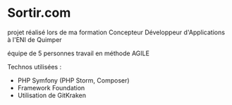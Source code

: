 # Sortir.com
projet réalisé lors de ma formation Concepteur Développeur d'Applications à l'ENI de Quimper

équipe de 5 personnes travail en méthode AGILE

Technos utilisées :
- PHP Symfony (PHP Storm, Composer)
- Framework Foundation
- Utilisation de GitKraken

